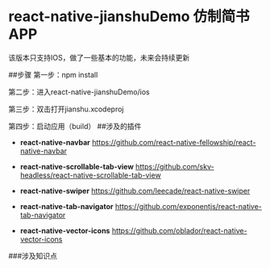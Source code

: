 # react-native-jianshuDemo 仿制简书APP
该版本只支持IOS，做了一些基本的功能，未来会持续更新

##步骤
第一步：npm install

第二步：进入react-native-jianshuDemo/ios

第三步：双击打开jianshu.xcodeproj

第四步：启动应用（build）
##涉及的插件
* **react-native-navbar**
https://github.com/react-native-fellowship/react-native-navbar

* **react-native-scrollable-tab-view**
https://github.com/skv-headless/react-native-scrollable-tab-view

* **react-native-swiper**
https://github.com/leecade/react-native-swiper

* **react-native-tab-navigator**
https://github.com/exponentjs/react-native-tab-navigator

* **react-native-vector-icons**
https://github.com/oblador/react-native-vector-icons

###涉及知识点